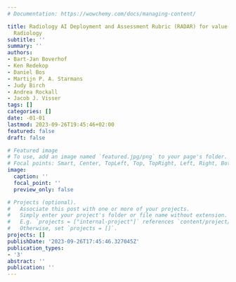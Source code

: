 ```yaml
---
# Documentation: https://wowchemy.com/docs/managing-content/

title: Radiology AI Deployment and Assessment Rubric (RADAR) for value-based AI in
  Radiology
subtitle: ''
summary: ''
authors:
- Bart-Jan Boverhof
- Ken Redekop
- Daniel Bos
- Martijn P. A. Starmans
- Judy Birch
- Andrea Rockall
- Jacob J. Visser
tags: []
categories: []
date: -01-01
lastmod: 2023-09-26T19:45:46+02:00
featured: false
draft: false

# Featured image
# To use, add an image named `featured.jpg/png` to your page's folder.
# Focal points: Smart, Center, TopLeft, Top, TopRight, Left, Right, BottomLeft, Bottom, BottomRight.
image:
  caption: ''
  focal_point: ''
  preview_only: false

# Projects (optional).
#   Associate this post with one or more of your projects.
#   Simply enter your project's folder or file name without extension.
#   E.g. `projects = ["internal-project"]` references `content/project/deep-learning/index.md`.
#   Otherwise, set `projects = []`.
projects: []
publishDate: '2023-09-26T17:45:46.327045Z'
publication_types:
- '3'
abstract: ''
publication: ''
---
```

